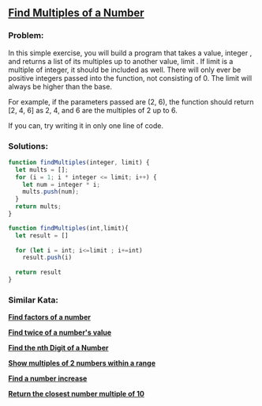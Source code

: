 ## [Find Multiples of a Number](https://www.codewars.com/kata/58ca658cc0d6401f2700045f)

### Problem: 

In this simple exercise, you will build a program that takes a value, integer , and returns a list of its multiples up to another value, limit . If limit is a multiple of integer, it should be included as well. There will only ever be positive integers passed into the function, not consisting of 0. The limit will always be higher than the base.

For example, if the parameters passed are (2, 6), the function should return [2, 4, 6] as 2, 4, and 6 are the multiples of 2 up to 6.

If you can, try writing it in only one line of code.

### Solutions:

```javascript
function findMultiples(integer, limit) {
  let mults = [];
  for (i = 1; i * integer <= limit; i++) {
    let num = integer * i;
    mults.push(num);
  }
  return mults;  
}
```

```javascript
function findMultiples(int,limit){
  let result = []
  
  for (let i = int; i<=limit ; i+=int)
    result.push(i)
    
  return result
}
```

### Similar Kata:

**[Find factors of a number](https://www.codewars.com/kata/564fa92d1639fbefae00009d)**

**[Find twice of a number's value](https://www.codewars.com/kata/59357d303864834c1a000026)**

**[Find the nth Digit of a Number](https://www.codewars.com/kata/577b9960df78c19bca00007e)**

**[Show multiples of 2 numbers within a range](https://www.codewars.com/kata/583989556754d6f4c700018e)**

**[Find a number increase](https://www.codewars.com/kata/5934ef21b2defb45df000026)**

**[Return the closest number multiple of 10](https://www.codewars.com/kata/58249d08b81f70a2fc0001a4)**